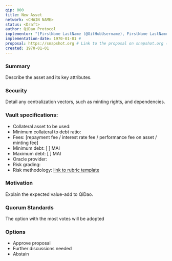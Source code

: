 ```yaml
---
qip: 000
title: New Asset
network: <CHAIN NAME>
status: <Draft>
author: QiDao Protocol
implementor: "[FirstName LastName (@GitHubUsername), FirstName LastName <foo@bar.com>, FirstName (@GitHubUsername), GitHubUsername (@GitHubUsername)]"
implementation-date: 1970-01-01 # 
proposal: https://snapshot.org # Link to the proposal on snapshot.org (optional)
created: 1970-01-01
---
```


### Summary

Describe the asset and its key attributes.

### Security

Detail any centralization vectors, such as minting rights, and dependencies.

### Vault specifications:

* Collateral asset to be used:
* Minimum collateral to debt ratio:
* Fees: [repayment fee / interest rate fee / performance fee on asset / minting fee]
* Minimum debt: [ ] MAI
* Maximum debt: [ ] MAI
* Oracle provider:
* Risk grading: 
* Risk methodology: [link to rubric template](https://docs.google.com/spreadsheets/d/1uvRFiN5FNr4OUKdsueFbnrQhx1lMdf1FfXRw1tnIXJE/edit?usp=sharing)

### Motivation

Explain the expected value-add to QiDao.

### Quorum Standards

The option with the most votes will be adopted

### Options

* Approve proposal
* Further discussions needed
* Abstain

